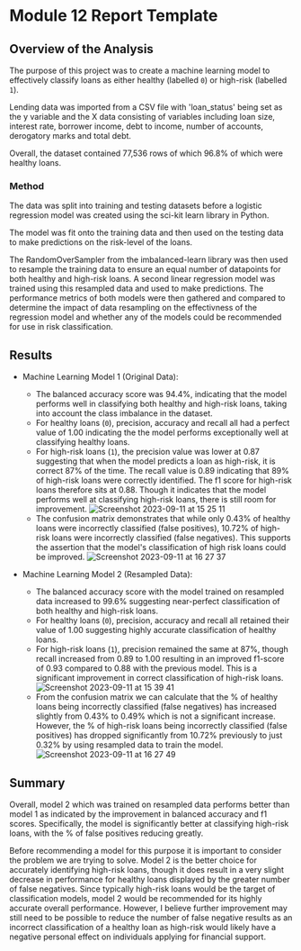 # Module 12 Report Template

## Overview of the Analysis

The purpose of this project was to create a machine learning model to effectively classify loans as either healthy (labelled `0`) or high-risk (labelled `1`).

Lending data was imported from a CSV file with 'loan_status' being set as the y variable and the X data consisting of variables including loan size, interest rate, borrower income, debt to income, number of accounts, derogatory marks and total debt.

Overall, the dataset contained 77,536 rows of which 96.8% of which were healthy loans.

### Method

The data was split into training and testing datasets before a logistic regression model was created using the sci-kit learn library in Python.

The model was fit onto the training data and then used on the testing data to make predictions on the risk-level of the loans.

The RandomOverSampler from the imbalanced-learn library was then used to resample the training data to ensure an equal number of datapoints for both healthy and high-risk loans. A second linear regression model was trained using this resampled data and used to make predictions. The performance metrics of both models were then gathered and compared to determine the impact of data resampling on the effectivness of the regression model and whether any of the models could be recommended for use in risk classification.

## Results

* Machine Learning Model 1 (Original Data):
  * The balanced accuracy score was 94.4%, indicating that the model performs well in classifying both healthy and high-risk loans, taking into account the class imbalance in the dataset.
  * For healthy loans (`0`), precision, accuracy and recall all had a perfect value of 1.00 indicating the the model performs exceptionally well at classifying healthy loans.
  * For high-risk loans (`1`), the precision value was lower at 0.87 suggesting that when the model predicts a loan as high-risk, it is correct 87% of the time. The recall value is 0.89 indicating that 89% of high-risk loans were correctly identified. The f1 score for high-risk loans therefore sits at 0.88. Though it indicates that the model performs well at classifying high-risk loans, there is still room for improvement.
![Screenshot 2023-09-11 at 15 25 11](https://github.com/ashejaz/credit-risk-classification/assets/127614970/c8fc04d2-3d25-4fcf-b682-650ff25fbc2e)
  * The confusion matrix demonstrates that while only 0.43% of healthy loans were incorrectly classified (false positives), 10.72% of high-risk loans were incorrectly classified (false negatives). This supports the assertion that the model's classification of high risk loans could be improved.
![Screenshot 2023-09-11 at 16 27 37](https://github.com/ashejaz/credit-risk-classification/assets/127614970/3fce0879-55e8-41bd-8dbb-fa3c5d78ba76)
 
    

* Machine Learning Model 2 (Resampled Data):
  * The balanced accuracy score with the model trained on resampled data increased to 99.6% suggesting near-perfect classification of both healthy and high-risk loans.
  * For healthy loans (`0`), precision, accuracy and recall all retained their value of 1.00 suggesting highly accurate classification of healthy loans.
  * For high-risk loans (`1`), precision remained the same at 87%, though recall increased from 0.89 to 1.00 resulting in an improved f1-score of 0.93 compared to 0.88 with the previous model. This is a significant improvement in correct classification of high-risk loans.
![Screenshot 2023-09-11 at 15 39 41](https://github.com/ashejaz/credit-risk-classification/assets/127614970/d59bacf3-eb7f-430e-868f-f2f7a0d354a0)
  * From the confusion matrix we can calculate that the % of healthy loans being incorrectly classified (false negatives) has increased slightly from 0.43% to 0.49% which is not a significant increase. However, the % of high-risk loans being incorrectly classified (false positives) has dropped significantly from 10.72% previously to just 0.32% by using resampled data to train the model.
![Screenshot 2023-09-11 at 16 27 49](https://github.com/ashejaz/credit-risk-classification/assets/127614970/aad08bdf-0dfb-44ac-9bac-669531dc71f5)



## Summary

Overall, model 2 which was trained on resampled data performs better than model 1 as indicated by the improvement in balanced accuracy and f1 scores. Specifically, the model is significantly better at classifying high-risk loans, with the % of false positives reducing greatly.

Before recommending a model for this purpose it is important to consider the problem we are trying to solve. Model 2 is the better choice for accurately identifying high-risk loans, though it does result in a very slight decrease in performance for healthy loans displayed by the greater number of false negatives. Since typically high-risk loans would be the target of classification models, model 2 would be recommended for its highly accurate overall performance. However, I believe further improvement may still need to be possible to reduce the number of false negative results as an incorrect classification of a healthy loan as high-risk would likely have a negative personal effect on individuals applying for financial support.
